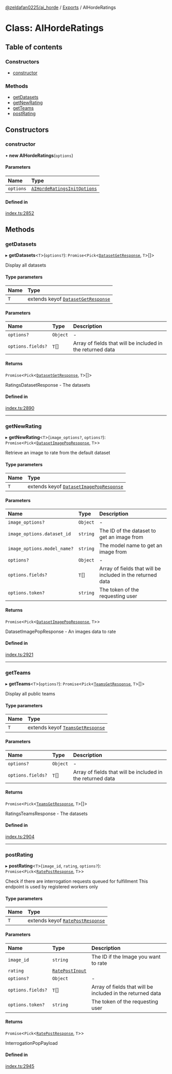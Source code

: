 [@zeldafan0225/ai_horde](../README.md) / [Exports](../modules.md) / AIHordeRatings

# Class: AIHordeRatings

## Table of contents

### Constructors

- [constructor](AIHordeRatings.md#constructor)

### Methods

- [getDatasets](AIHordeRatings.md#getdatasets)
- [getNewRating](AIHordeRatings.md#getnewrating)
- [getTeams](AIHordeRatings.md#getteams)
- [postRating](AIHordeRatings.md#postrating)

## Constructors

### constructor

• **new AIHordeRatings**(`options`)

#### Parameters

| Name | Type |
| :------ | :------ |
| `options` | [`AIHordeRatingsInitOptions`](../interfaces/AIHordeRatingsInitOptions.md) |

#### Defined in

[index.ts:2852](https://github.com/ZeldaFan0225/ai_horde/blob/1d5fbc0/index.ts#L2852)

## Methods

### getDatasets

▸ **getDatasets**<`T`\>(`options?`): `Promise`<`Pick`<[`DatasetGetResponse`](../interfaces/DatasetGetResponse.md), `T`\>[]\>

Display all datasets

#### Type parameters

| Name | Type |
| :------ | :------ |
| `T` | extends keyof [`DatasetGetResponse`](../interfaces/DatasetGetResponse.md) |

#### Parameters

| Name | Type | Description |
| :------ | :------ | :------ |
| `options?` | `Object` | - |
| `options.fields?` | `T`[] | Array of fields that will be included in the returned data |

#### Returns

`Promise`<`Pick`<[`DatasetGetResponse`](../interfaces/DatasetGetResponse.md), `T`\>[]\>

RatingsDatasetResponse - The datasets

#### Defined in

[index.ts:2890](https://github.com/ZeldaFan0225/ai_horde/blob/1d5fbc0/index.ts#L2890)

___

### getNewRating

▸ **getNewRating**<`T`\>(`image_options?`, `options?`): `Promise`<`Pick`<[`DatasetImagePopResponse`](../interfaces/DatasetImagePopResponse.md), `T`\>\>

Retrieve an image to rate from the default dataset

#### Type parameters

| Name | Type |
| :------ | :------ |
| `T` | extends keyof [`DatasetImagePopResponse`](../interfaces/DatasetImagePopResponse.md) |

#### Parameters

| Name | Type | Description |
| :------ | :------ | :------ |
| `image_options?` | `Object` | - |
| `image_options.dataset_id` | `string` | The ID of the dataset to get an image from |
| `image_options.model_name?` | `string` | The model name to get an image from |
| `options?` | `Object` | - |
| `options.fields?` | `T`[] | Array of fields that will be included in the returned data |
| `options.token?` | `string` | The token of the requesting user |

#### Returns

`Promise`<`Pick`<[`DatasetImagePopResponse`](../interfaces/DatasetImagePopResponse.md), `T`\>\>

DatasetImagePopResponse - An images data to rate

#### Defined in

[index.ts:2921](https://github.com/ZeldaFan0225/ai_horde/blob/1d5fbc0/index.ts#L2921)

___

### getTeams

▸ **getTeams**<`T`\>(`options?`): `Promise`<`Pick`<[`TeamsGetResponse`](../interfaces/TeamsGetResponse.md), `T`\>[]\>

Display all public teams

#### Type parameters

| Name | Type |
| :------ | :------ |
| `T` | extends keyof [`TeamsGetResponse`](../interfaces/TeamsGetResponse.md) |

#### Parameters

| Name | Type | Description |
| :------ | :------ | :------ |
| `options?` | `Object` | - |
| `options.fields?` | `T`[] | Array of fields that will be included in the returned data |

#### Returns

`Promise`<`Pick`<[`TeamsGetResponse`](../interfaces/TeamsGetResponse.md), `T`\>[]\>

RatingsTeamsResponse - The datasets

#### Defined in

[index.ts:2904](https://github.com/ZeldaFan0225/ai_horde/blob/1d5fbc0/index.ts#L2904)

___

### postRating

▸ **postRating**<`T`\>(`image_id`, `rating`, `options?`): `Promise`<`Pick`<[`RatePostResponse`](../interfaces/RatePostResponse.md), `T`\>\>

Check if there are interrogation requests queued for fulfillment
This endpoint is used by registered workers only

#### Type parameters

| Name | Type |
| :------ | :------ |
| `T` | extends keyof [`RatePostResponse`](../interfaces/RatePostResponse.md) |

#### Parameters

| Name | Type | Description |
| :------ | :------ | :------ |
| `image_id` | `string` | The ID if the Image you want to rate |
| `rating` | [`RatePostInput`](../interfaces/RatePostInput.md) |  |
| `options?` | `Object` | - |
| `options.fields?` | `T`[] | Array of fields that will be included in the returned data |
| `options.token?` | `string` | The token of the requesting user |

#### Returns

`Promise`<`Pick`<[`RatePostResponse`](../interfaces/RatePostResponse.md), `T`\>\>

InterrogationPopPayload

#### Defined in

[index.ts:2945](https://github.com/ZeldaFan0225/ai_horde/blob/1d5fbc0/index.ts#L2945)
